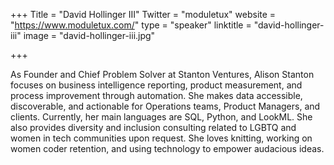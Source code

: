 +++
Title = "David Hollinger III"
Twitter = "moduletux"
website = "https://www.moduletux.com/"
type = "speaker"
linktitle = "david-hollinger-iii"
image = "david-hollinger-iii.jpg"

+++

As Founder and Chief Problem Solver at Stanton Ventures, Alison Stanton focuses on business intelligence reporting, product measurement, and process improvement through automation. She makes data accessible, discoverable, and actionable for Operations teams, Product Managers, and clients. Currently, her main languages are SQL, Python, and LookML. She also provides diversity and inclusion consulting related to LGBTQ and women in tech communities upon request. She loves knitting, working on women coder retention, and using technology to empower audacious ideas.

